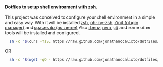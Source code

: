 #### Dotfiles to setup shell environment with zsh.

This project was conceived to configure your shell environment in a simple and easy way.
With it will be installed [zsh](https://www.zsh.org/), [ oh-my-zsh](https://ohmyz.sh/), [Zinit (plugin manager)](https://github.com/zdharma/zinit) and [spaceship (as theme)](https://github.com/denysdovhan/spaceship-prompt)
Also [rbenv](https://github.com/rbenv/rbenv), [nvm](https://github.com/nvm-sh/nvm), [git](https://git-scm.com) and some other tools will be installed and configured.

```bash
  sh -c "$(curl -fsSL https://raw.github.com/jonathanccalixto/dotfiles/master/install.sh)"
```

OR

```bash
  sh -c "$(wget -qO - https://raw.github.com/jonathanccalixto/dotfiles/master/install.sh)"
```